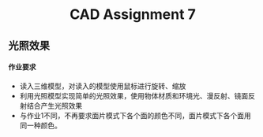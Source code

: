 <center>  <h1> CAD Assignment 7 </center>



## 光照效果

#### 作业要求

- 读入三维模型，对读入的模型使用鼠标进行旋转、缩放
- 利用光照模型实现简单的光照效果，使用物体材质和环境光、漫反射、镜面反射结合产生光照效果
- 与作业1不同，不再要求面片模式下各个面的颜色不同，面片模式下各个面用同一种颜色。

